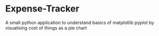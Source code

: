 # Expense-Tracker
A small python   application to understand basics of matplotlib pyplot by visualising cost of things as a pie chart

